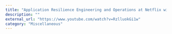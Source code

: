 ```yaml
---
title: "Application Resilience Engineering and Operations at Netflix with Hystrix"
description: ""
external_url: "https://www.youtube.com/watch?v=RzlluokGi1w"
category: "Miscellaneous"
---
```

